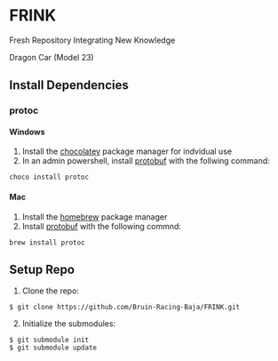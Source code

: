 # FRINK
Fresh Repository Integrating New Knowledge

Dragon Car (Model 23)

## Install Dependencies 
### protoc
#### Windows
1. Install the [chocolatey](https://chocolatey.org/install#individual) package manager for indvidual use
2. In an admin powershell, install [protobuf](https://community.chocolatey.org/packages/protoc) with the follwing command:
```
choco install protoc
```
#### Mac
1. Install the [homebrew](https://brew.sh) package manager
2. Install [protobuf](https://formulae.brew.sh/formula/protobuf) with the following commnd:
```
brew install protoc
```

## Setup Repo
1. Clone the repo:
```
$ git clone https://github.com/Bruin-Racing-Baja/FRINK.git
```
2. Initialize the submodules:

```
$ git submodule init
$ git submodule update
```
